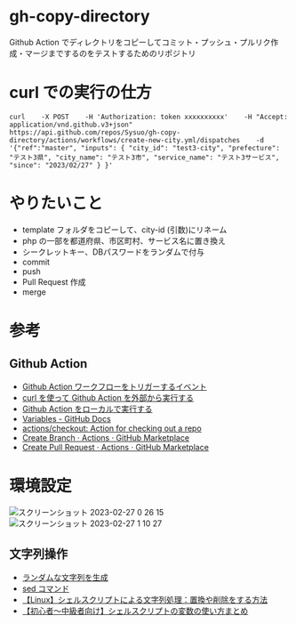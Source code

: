# gh-copy-directory
Github Action でディレクトリをコピーしてコミット・プッシュ・プルリク作成・マージまでするのをテストするためのリポジトリ

# curl での実行の仕方

```
curl    -X POST    -H 'Authorization: token xxxxxxxxxx'    -H "Accept: application/vnd.github.v3+json"    https://api.github.com/repos/Sysuo/gh-copy-directory/actions/workflows/create-new-city.yml/dispatches    -d '{"ref":"master", "inputs": { "city_id": "test3-city", "prefecture": "テスト3県", "city_name": "テスト3市", "service_name": "テスト3サービス", "since": "2023/02/27" } }'
```

# やりたいこと

- template フォルダをコピーして、city-id (引数)にリネーム
- php の一部を都道府県、市区町村、サービス名に置き換え
- シークレットキー、DBパスワードをランダムで付与
- commit
- push
- Pull Request 作成
- merge

# 参考

## Github Action
- [Github Action ワークフローをトリガーするイベント](https://docs.github.com/ja/actions/using-workflows/events-that-trigger-workflows)
- [curl を使って Github Action を外部から実行する](https://scrapbox.io/nwtgck/GitHub_Actions%E3%82%92curl%E3%82%92%E4%BD%BF%E3%81%A3%E3%81%A6%E5%A4%96%E9%83%A8%E3%81%8B%E3%82%89%E5%AE%9F%E8%A1%8C%E3%81%99%E3%82%8B)
- [Github Action をローカルで実行する](https://kakakakakku.hatenablog.com/entry/2023/02/02/111644)
- [Variables \- GitHub Docs](https://docs.github.com/ja/actions/learn-github-actions/variables)
- [actions/checkout: Action for checking out a repo](https://github.com/actions/checkout)
- [Create Branch · Actions · GitHub Marketplace](https://github.com/marketplace/actions/create-branch)
- [Create Pull Request · Actions · GitHub Marketplace](https://github.com/marketplace/actions/create-pull-request)

# 環境設定
![スクリーンショット 2023-02-27 0 26 15](https://user-images.githubusercontent.com/3732626/221420031-c1bf019a-d3be-4e46-9b63-7a6479d6ecf3.png)
![スクリーンショット 2023-02-27 1 10 27](https://user-images.githubusercontent.com/3732626/221422227-4d4dd635-d0a8-4a7c-8329-83b6e7d610ab.png)

## 文字列操作
- [ランダムな文字列を生成](https://www.rasukarusan.com/entry/2019/03/29/224418)
- [sed コマンド](https://hydrocul.github.io/wiki/commands/sed.html)
- [【Linux】シェルスクリプトによる文字列処理：置換や削除をする方法](https://eng-entrance.com/linux-shellscript-replacement)
- [【初心者〜中級者向け】シェルスクリプトの変数の使い方まとめ](https://eng-entrance.com/linux-shellscript-variable)
